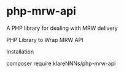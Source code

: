 # php-mrw-api
A PHP library for dealing with MRW delivery

PHP Library to Wrap MRW API

Installation

composer require klareNNNs/php-mrw-api

